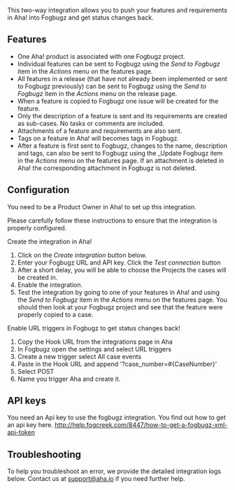 This two-way integration allows you to push your features and requirements in Aha! into Fogbugz and get status changes back.

## Features

* One Aha! product is associated with one Fogbugz project.
* Individual features can be sent to Fogbugz using the _Send to Fogbugz_ item in the _Actions_ menu on the features page.
* All features in a release (that have not already been implemented or sent to Fogbugz previously) can be sent to Fogbugz using the _Send to Fogbugz_ item in the _Actions_ menu on the release page.
* When a feature is copied to Fogbugz one issue will be created for the feature.
* Only the description of a feature is sent and its requirements are created as sub-cases. No tasks or comments are included. 
* Attachments of a feature and requirements are also sent.
* Tags on a feature in Aha! will becomes tags in Fogbugz.
* After a feature is first sent to Fogbugz, changes to the name, description and tags, can also be sent to Fogbugz using the _Update Fogbugz item in the _Actions_ menu on the features page. If an attachment is deleted in Aha! the corresponding attachment in Fogbugz is not deleted. 


## Configuration

You need to be a Product Owner in Aha! to set up this integration.

Please carefully follow these instructions to ensure that the integration is properly configured.

Create the integration in Aha!

1. Click on the _Create integration_ button below.
2. Enter your Fogbugz URL and API key. Click the _Test connection_ button
3. After a short delay, you will be able to choose the Projects the cases will be created in.
4. Enable the integration.
5. Test the integration by going to one of your features in Aha! and using the _Send to Fogbugz_ item in the _Actions_ menu on the features page. You should then look at your Fogbugz project and see that the feature were properly copied to a case. 

Enable URL triggers in Fogbugz to get status changes back!

1. Copy the Hook URL from the integrations page in Aha
2. In Fogbugz open the settings and select URL triggers
3. Create a new trigger select All case events
4. Paste in the Hook URL and append '?case_number=\#{CaseNumber}'
5. Select POST
6. Name you trigger Aha and create it.

## API keys

You need an Api key to use the fogbugz integration. You find out how to get an api key here.
http://help.fogcreek.com/8447/how-to-get-a-fogbugz-xml-api-token


## Troubleshooting

To help you troubleshoot an error, we provide the detailed integration logs below. Contact us at support@aha.io if you need further help.
